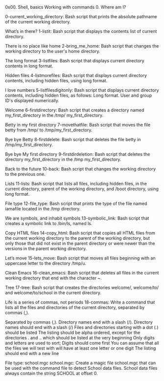 0x00. Shell, basics
Working with commands
0. Where am I?

0-current_working_directory: Bash script that prints the absolute pathname of the current working directory.

What’s in there?
1-listit: Bash script that displays the contents list of current directory.

There is no place like home
2-bring_me_home: Bash script that changes the working directory to the user's home directory.

The long format
3-listfiles: Bash script that displays current directory contents in long format.

Hidden files
4-listmorefiles: Bash script that displays current directory contents, including hidden files, using long format.

I love numbers
5-listfilesdigitonly: Bash script that displays current directory contents, including hidden files, as follows: Long format. User and group ID's displayed numerically.

Welcome
6-firstdirectory: Bash script that creates a directory named my_first_directory in the /tmp/ my_first_directory.

Betty in my first directory
7-movethatfile: Bash script that moves the file betty from /tmp/ to /tmp/my_first_directory.

Bye bye Betty
8-firstdelete: Bash script that deletes the file betty in /tmp/my_first_directory.

Bye bye My first directory
9-firstdirdeletion: Bash script that deletes the directory my_first_directory in the /tmp my_first_directory.

Back to the future
10-back: Bash script that changes the working directory to the previous one.

Lists
11-lists: Bash script that lists all files, including hidden files, in the current directory, parent of the working directory, and /boot directory, using long format.

File type
12-file_type: Bash script that prints the type of the file named iamafile located in the /tmp directory.

We are symbols, and inhabit symbols
13-symbolic_link: Bash script that creates a symbolic link to /bin/ls, named ls.

Copy HTML files
14-copy_html: Bash script that copies all HTML files from the current working directory to the parent of the working directory, but only those that did not exist in the parent directory or were newer than the versions in the parent working directory.

Let’s move
15-lets_move: Bash script that moves all files beginning with an uppercase letter to the directory /tmp/u.

Clean Emacs
16-clean_emacs: Bash script that deletes all files in the current working directory that end with the character ~.

Tree
17-tree: Bash script that creates the directories welcome/, welcome/to/ and welcome/to/school in the current directory.

Life is a series of commas, not periods
18-commas: Write a command that lists all the files and directories of the current directory, separated by commas (,).

Separated by commas (,). Directory names end with a slash (/). Directory names should end with a slash (/) Files and directories starting with a dot (.) should be listed The listing should be alpha ordered, except for the directories . and .. which should be listed at the very beginning Only digits and letters are used to sort; Digits should come first You can assume that all the files we will test with will have at least one letter or one digit The listing should end with a new line

File type: school.mgc
school.mgc: Create a magic file school.mgc that can be used with the command file to detect School data files. School data files always contain the string SCHOOL at offset 0.
